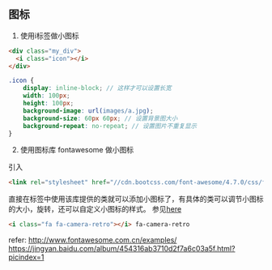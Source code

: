 ## 图标

1. 使用i标签做小图标

```html
<div class="my_div">
  <i class="icon"></i>
</div>
```
```scss
.icon {
    display: inline-block; // 这样才可以设置长宽
    width: 100px; 
    height: 100px;
    background-image: url(images/a.jpg);
    background-size: 60px 60px; // 设置背景图大小
    background-repeat: no-repeat; // 设置图片不重复显示
}
```

2. 使用图标库 fontawesome 做小图标

引入
```html
<link rel="stylesheet" href="//cdn.bootcss.com/font-awesome/4.7.0/css/font-awesome.css">
```

直接在标签中使用该库提供的类就可以添加小图标了，有具体的类可以调节小图标的大小，旋转，还可以自定义小图标的样式。
参见[here](http://www.fontawesome.com.cn/examples/)

```html
<i class="fa fa-camera-retro"></i> fa-camera-retro
```


refer: 
http://www.fontawesome.com.cn/examples/
https://jingyan.baidu.com/album/454316ab3710d2f7a6c03a5f.html?picindex=1
